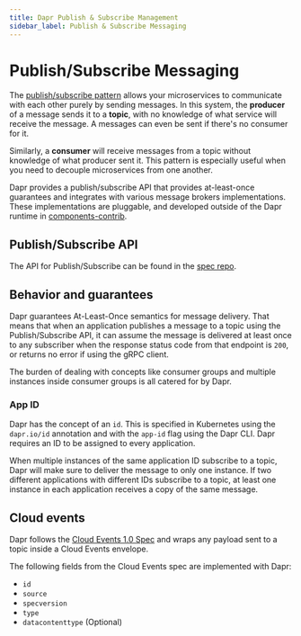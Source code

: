 ```yaml
---
title: Dapr Publish & Subscribe Management
sidebar_label: Publish & Subscribe Messaging
---
```


# Publish/Subscribe Messaging

The [publish/subscribe pattern](https://en.wikipedia.org/wiki/Publish%E2%80%93subscribe_pattern) allows your microservices to communicate with each other purely by sending messages. In this system, the **producer** of a message sends it to a **topic**, with no knowledge of what service will receive the message. A messages can even be sent if there's no consumer for it.

Similarly, a **consumer** will receive messages from a topic without knowledge of what producer sent it. This pattern is especially useful when you need to decouple microservices from one another.

Dapr provides a publish/subscribe API that provides at-least-once guarantees and integrates with various message brokers implementations. These implementations are pluggable, and developed outside of the Dapr runtime in [components-contrib](https://github.com/dapr/components-contrib/tree/master/pubsub).

## Publish/Subscribe API

The API for Publish/Subscribe can be found in the [spec repo](../../reference/api/pubsub_api.md).

## Behavior and guarantees

Dapr guarantees At-Least-Once semantics for message delivery.
That means that when an application publishes a message to a topic using the Publish/Subscribe API, it can assume the message is delivered at least once to any subscriber when the response status code from that endpoint is `200`, or returns no error if using the gRPC client.

The burden of dealing with concepts like consumer groups and multiple instances inside consumer groups is all catered for by Dapr.

### App ID

Dapr has the concept of an `id`. This is specified in Kubernetes using the `dapr.io/id` annotation and with the `app-id` flag using the Dapr CLI. Dapr requires an ID to be assigned to every application.

When multiple instances of the same application ID subscribe to a topic, Dapr will make sure to deliver the message to only one instance. If two different applications with different IDs subscribe to a topic, at least one instance in each application receives a copy of the same message.

## Cloud events

Dapr follows the [Cloud Events 1.0 Spec](https://github.com/cloudevents/spec/tree/v1.0) and wraps any payload sent to a topic inside a Cloud Events envelope.

The following fields from the Cloud Events spec are implemented with Dapr:

* `id`
* `source`
* `specversion`
* `type`
* `datacontenttype` (Optional)
